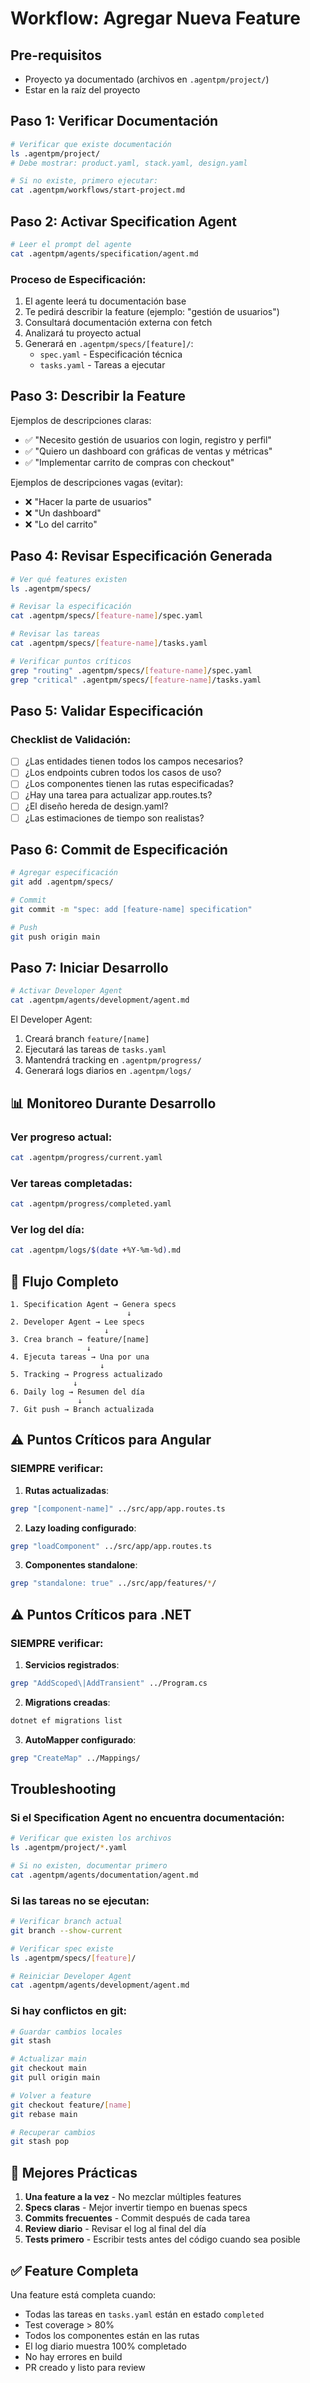 # Workflow: Agregar Nueva Feature

## Pre-requisitos
- Proyecto ya documentado (archivos en `.agentpm/project/`)
- Estar en la raíz del proyecto

## Paso 1: Verificar Documentación
```bash
# Verificar que existe documentación
ls .agentpm/project/
# Debe mostrar: product.yaml, stack.yaml, design.yaml

# Si no existe, primero ejecutar:
cat .agentpm/workflows/start-project.md
```

## Paso 2: Activar Specification Agent
```bash
# Leer el prompt del agente
cat .agentpm/agents/specification/agent.md
```

### Proceso de Especificación:
1. El agente leerá tu documentación base
2. Te pedirá describir la feature (ejemplo: "gestión de usuarios")
3. Consultará documentación externa con fetch
4. Analizará tu proyecto actual
5. Generará en `.agentpm/specs/[feature]/`:
   - `spec.yaml` - Especificación técnica
   - `tasks.yaml` - Tareas a ejecutar

## Paso 3: Describir la Feature

Ejemplos de descripciones claras:
- ✅ "Necesito gestión de usuarios con login, registro y perfil"
- ✅ "Quiero un dashboard con gráficas de ventas y métricas"
- ✅ "Implementar carrito de compras con checkout"

Ejemplos de descripciones vagas (evitar):
- ❌ "Hacer la parte de usuarios"
- ❌ "Un dashboard"
- ❌ "Lo del carrito"

## Paso 4: Revisar Especificación Generada
```bash
# Ver qué features existen
ls .agentpm/specs/

# Revisar la especificación
cat .agentpm/specs/[feature-name]/spec.yaml

# Revisar las tareas
cat .agentpm/specs/[feature-name]/tasks.yaml

# Verificar puntos críticos
grep "routing" .agentpm/specs/[feature-name]/spec.yaml
grep "critical" .agentpm/specs/[feature-name]/tasks.yaml
```

## Paso 5: Validar Especificación

### Checklist de Validación:
- [ ] ¿Las entidades tienen todos los campos necesarios?
- [ ] ¿Los endpoints cubren todos los casos de uso?
- [ ] ¿Los componentes tienen las rutas especificadas?
- [ ] ¿Hay una tarea para actualizar app.routes.ts?
- [ ] ¿El diseño hereda de design.yaml?
- [ ] ¿Las estimaciones de tiempo son realistas?

## Paso 6: Commit de Especificación
```bash
# Agregar especificación
git add .agentpm/specs/

# Commit
git commit -m "spec: add [feature-name] specification"

# Push
git push origin main
```

## Paso 7: Iniciar Desarrollo
```bash
# Activar Developer Agent
cat .agentpm/agents/development/agent.md
```

El Developer Agent:
1. Creará branch `feature/[name]`
2. Ejecutará las tareas de `tasks.yaml`
3. Mantendrá tracking en `.agentpm/progress/`
4. Generará logs diarios en `.agentpm/logs/`

## 📊 Monitoreo Durante Desarrollo

### Ver progreso actual:
```bash
cat .agentpm/progress/current.yaml
```

### Ver tareas completadas:
```bash
cat .agentpm/progress/completed.yaml
```

### Ver log del día:
```bash
cat .agentpm/logs/$(date +%Y-%m-%d).md
```

## 🔄 Flujo Completo

```
1. Specification Agent → Genera specs
                          ↓
2. Developer Agent → Lee specs
                     ↓
3. Crea branch → feature/[name]
                 ↓
4. Ejecuta tareas → Una por una
                    ↓
5. Tracking → Progress actualizado
              ↓
6. Daily log → Resumen del día
               ↓
7. Git push → Branch actualizada
```

## ⚠️ Puntos Críticos para Angular

### SIEMPRE verificar:
1. **Rutas actualizadas**:
```bash
grep "[component-name]" ../src/app/app.routes.ts
```

2. **Lazy loading configurado**:
```bash
grep "loadComponent" ../src/app/app.routes.ts
```

3. **Componentes standalone**:
```bash
grep "standalone: true" ../src/app/features/*/
```

## ⚠️ Puntos Críticos para .NET

### SIEMPRE verificar:
1. **Servicios registrados**:
```bash
grep "AddScoped\|AddTransient" ../Program.cs
```

2. **Migrations creadas**:
```bash
dotnet ef migrations list
```

3. **AutoMapper configurado**:
```bash
grep "CreateMap" ../Mappings/
```

## Troubleshooting

### Si el Specification Agent no encuentra documentación:
```bash
# Verificar que existen los archivos
ls .agentpm/project/*.yaml

# Si no existen, documentar primero
cat .agentpm/agents/documentation/agent.md
```

### Si las tareas no se ejecutan:
```bash
# Verificar branch actual
git branch --show-current

# Verificar spec existe
ls .agentpm/specs/[feature]/

# Reiniciar Developer Agent
cat .agentpm/agents/development/agent.md
```

### Si hay conflictos en git:
```bash
# Guardar cambios locales
git stash

# Actualizar main
git checkout main
git pull origin main

# Volver a feature
git checkout feature/[name]
git rebase main

# Recuperar cambios
git stash pop
```

## 📝 Mejores Prácticas

1. **Una feature a la vez** - No mezclar múltiples features
2. **Specs claras** - Mejor invertir tiempo en buenas specs
3. **Commits frecuentes** - Commit después de cada tarea
4. **Review diario** - Revisar el log al final del día
5. **Tests primero** - Escribir tests antes del código cuando sea posible

## ✅ Feature Completa

Una feature está completa cuando:
- Todas las tareas en `tasks.yaml` están en estado `completed`
- Test coverage > 80%
- Todos los componentes están en las rutas
- El log diario muestra 100% completado
- No hay errores en build
- PR creado y listo para review
